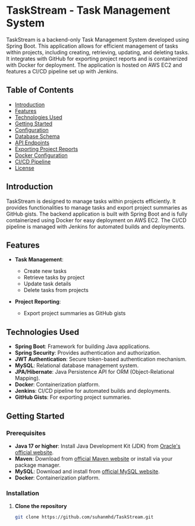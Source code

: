 # TaskStream - Task Management System

TaskStream is a backend-only Task Management System developed using Spring Boot. This application allows for efficient management of tasks within projects, including creating, retrieving, updating, and deleting tasks. It integrates with GitHub for exporting project reports and is containerized with Docker for deployment. The application is hosted on AWS EC2 and features a CI/CD pipeline set up with Jenkins.

## Table of Contents

- [Introduction](#introduction)
- [Features](#features)
- [Technologies Used](#technologies-used)
- [Getting Started](#getting-started)
- [Configuration](#configuration)
- [Database Schema](#database-schema)
- [API Endpoints](#api-endpoints)
- [Exporting Project Reports](#exporting-project-reports)
- [Docker Configuration](#docker-configuration)
- [CI/CD Pipeline](#cicd-pipeline)
- [License](#license)

## Introduction

TaskStream is designed to manage tasks within projects efficiently. It provides functionalities to manage tasks and export project summaries as GitHub gists. The backend application is built with Spring Boot and is fully containerized using Docker for easy deployment on AWS EC2. The CI/CD pipeline is managed with Jenkins for automated builds and deployments.

## Features

- **Task Management**:
  - Create new tasks
  - Retrieve tasks by project
  - Update task details
  - Delete tasks from projects

- **Project Reporting**:
  - Export project summaries as GitHub gists

## Technologies Used

- **Spring Boot**: Framework for building Java applications.
- **Spring Security**: Provides authentication and authorization.
- **JWT Authentication**: Secure token-based authentication mechanism.
- **MySQL**: Relational database management system.
- **JPA/Hibernate**: Java Persistence API for ORM (Object-Relational Mapping).
- **Docker**: Containerization platform.
- **Jenkins**: CI/CD pipeline for automated builds and deployments.
- **GitHub Gists**: For exporting project summaries.

## Getting Started

### Prerequisites

- **Java 17 or higher**: Install Java Development Kit (JDK) from [Oracle's official website](https://www.oracle.com/java/technologies/javase-jdk17-downloads.html).
- **Maven**: Download from [official Maven website](https://maven.apache.org/download.cgi) or install via your package manager.
- **MySQL**: Download and install from [official MySQL website](https://dev.mysql.com/downloads/).
- **Docker**: Containerization platform.

### Installation

1. **Clone the repository**

   ```bash
   git clone https://github.com/suhanmhd/TaskStream.git
